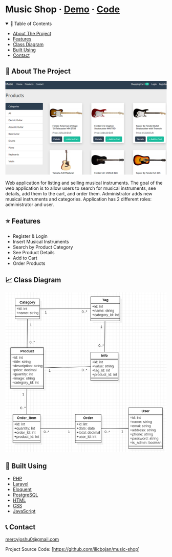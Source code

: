 # Music Shop · [Demo](https://muzio.herokuapp.com/) · [Code](https://github.com/ilicbojan/music-shop)

<!-- TABLE OF CONTENTS -->
<details open="open">
  <summary>📝 Table of Contents</summary>
  <ul>
    <li><a href="#about">About The Project</a></li>
    <li><a href="#features">Features</a></li>
    <li><a href="#diagram">Class Diagram</a></li>
    <li><a href="#built">Built Using</a></li>
    <li><a href="#contact">Contact</a></li>
  </ul>
</details>

<!-- ABOUT THE PROJECT -->

## 🧐 About The Project <a name="about"></a>

![Demo Image](public/images/demo.png/?raw=true "Demo Image")

Web application for listing and selling musical instruments. The goal of the web application is to allow users to search for musical instruments, see details, add them to the cart, and order them. Administrator adds new musical instruments and categories. Application has 2 different roles: administrator and user.

## ⭐️ Features <a name="features"></a>

-   Register & Login
-   Insert Musical Instruments
-   Search by Product Category
-   See Product Details
-   Add to Cart
-   Order Products

## 📈 Class Diagram <a name="diagram"></a>

![Demo Image](public/images/diagram.png/?raw=true "Demo Image")

## 🔨 Built Using <a name="#built"></a>

-   [PHP](https://www.php.net/)
-   [Laravel](https://laravel.com/)
-   [Eloquent](https://laravel.com/docs/8.x/eloquent)
-   [PostgreSQL](https://www.postgresql.org/)
-   [HTML](https://www.w3schools.com/html/)
-   [CSS](https://www.w3schools.com/css/default.asp)
-   [JavaScript](https://developer.mozilla.org/en-US/docs/Web/JavaScript)

<!-- CONTACT -->

## 📞 Contact <a name="contact"></a>

mercyjoshu0@gmail.com

Project Source Code: [https://github.com/ilicbojan/music-shop]
